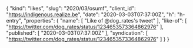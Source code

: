 {
  "kind": "likes",
  "slug": "2020/03/osumf",
  "client_id": "https://indigenous.realize.be",
  "date": "2020-03-03T07:37:00Z",
  "h": "h-entry",
  "properties": {
    "name": [
      "Like of @dog_rates's tweet"
    ],
    "like-of": [
      "https://twitter.com/dog_rates/status/1234653573364862976"
    ],
    "published": [
      "2020-03-03T07:37:00Z"
    ],
    "syndication": [
      "https://twitter.com/dog_rates/status/1234653573364862976"
    ]
  }
}

